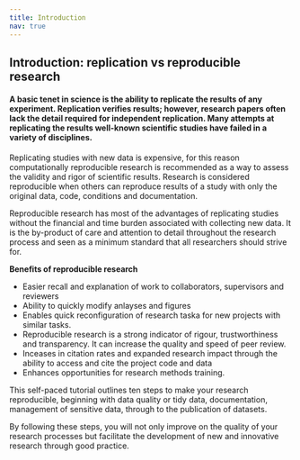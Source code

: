 ```yaml
---
title: Introduction
nav: true
---
```



## Introduction: replication vs reproducible research

#### A basic tenet in science is the ability to replicate the results of any experiment. Replication verifies results; however, research papers often lack the detail required for independent replication. Many attempts at replicating the results well-known scientific studies have failed in a variety of disciplines. 

Replicating studies with new data is expensive, for this reason computationally reproducible research is recommended as a way to assess the validity and rigor of scientific results. Research is considered reproducible when others can reproduce results of a study with only the original data, code, conditions and documentation. 


Reproducible research has most of the advantages of replicating studies without the financial and time burden associated with collecting new data. It is the by-product of care and attention to detail throughout the research process and seen as a minimum standard that all researchers should strive for.


**Benefits of reproducible research**

- Easier recall and explanation of work to collaborators, supervisors and reviewers
- Ability to quickly modify anlayses and figures
- Enables quick reconfiguration of research taska for new projects with similar tasks.
- Reproducible research is a strong indicator of rigour, trustworthiness and transparency. It can increase the quality and speed of peer review.
- Inceases in citation rates and expanded research impact through the ability to access and cite the project code and data
- Enhances opportunities for research methods training.

This self-paced tutorial outlines ten steps to make your research reproducible, beginning with data quality or tidy data, documentation, management of sensitive data, through to the publication of datasets. 


By following these steps, you will not only improve on the quality of your research processes but facilitate the development of new and innovative research through good practice.












